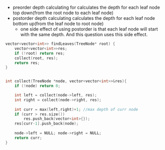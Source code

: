 - preorder depth calculating for calculates the depth for each leaf node top down(from the root node to each leaf node)
- postorder depth calculating calculates the depth for each leaf node bottom up(from the leaf node to root node)
    - one side effect of using postorder is that each leaf node will start with the same depth. And this question uses this side effect.

```cpp
vector<vector<int>> findLeaves(TreeNode* root) {
    vector<vector<int>>res;
    if (!root) return res;
    collect(root, res);
    return res;
}


int collect(TreeNode *node, vector<vector<int>>&res){
    if (!node) return 0;

    int left = collect(node->left, res);
    int right = collect(node->right, res);
    
    int curr = max(left,right)+1; //max depth of curr node
    if (curr > res.size())
        res.push_back(vector<int>{});
    res[curr-1].push_back(node);
    
    node->left = NULL; node->right = NULL;
    return curr;
}
```

